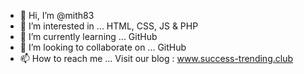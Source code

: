 - 👋 Hi, I’m @mith83
- 👀 I’m interested in ... HTML, CSS, JS & PHP
- 🌱 I’m currently learning ... GitHub
- 💞️ I’m looking to collaborate on ... GitHub
- 📫 How to reach me ... Visit our blog : www.success-trending.club

<!---
mith83/mith83 is a ✨ special ✨ repository because its `README.md` (this file) appears on your GitHub profile.
You can click the Preview link to take a look at your changes.
--->
